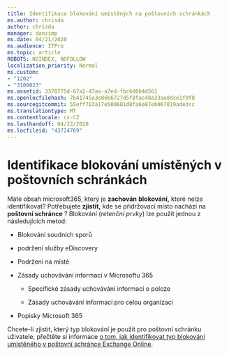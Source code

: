```yaml
---
title: Identifikace blokování umístěných na poštovních schránkách
ms.author: chrisda
author: chrisda
manager: dansimp
ms.date: 04/21/2020
ms.audience: ITPro
ms.topic: article
ROBOTS: NOINDEX, NOFOLLOW
localization_priority: Normal
ms.custom:
- "1202"
- "3100023"
ms.assetid: 3378775d-67a2-47aa-a7ed-fbc6d0b4d561
ms.openlocfilehash: 7b41745a3e86b6727d5f8fac48a33ae8dce1f9f8
ms.sourcegitcommit: 55eff703a17e500681d8fa6a87eb067019ade3cc
ms.translationtype: MT
ms.contentlocale: cs-CZ
ms.lasthandoff: 04/22/2020
ms.locfileid: "43724769"
---
```

# <a name="identify-holds-placed-on-mailboxes"></a>Identifikace blokování umístěných v poštovních schránkách

Máte obsah microsoft365, který je **zachován** **blokování,** které nelze identifikovat? Potřebujete **zjistit,** kde se přidržovací místo nachází na **poštovní schránce** ? Blokování (*retenční prvky*) lze použít jednou z následujících metod:
  
- Blokování soudních sporů

- podržení služby eDiscovery

- Podržení na místě

- Zásady uchovávání informací v Microsoftu 365 

  - Specifické zásady uchovávání informací o poloze

  - Zásady uchovávání informací pro celou organizaci

- Popisky Microsoft 365

Chcete-li zjistit, který typ blokování je použit pro poštovní schránku uživatele, přečtěte si informace [o tom, jak identifikovat typ blokování umístěného v poštovní schránce Exchange Online](https://docs.microsoft.com/office365/securitycompliance/identify-a-hold-on-an-exchange-online-mailbox).
